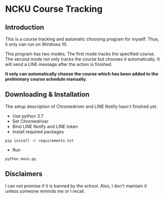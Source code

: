 # NCKU Course Tracking

## Introduction
This is a course tracking and automatic choosing program for myself.
Thus, it only can run on Windows 10.

This program has two modes.
The first mode tracks the specified course.
The second mode not only tracks the course but chooses it automatically.
It will send a LINE message after the action is finished.

**It only can automatically choose the course which has been added to the preliminary course schedule manually.**

## Downloading & Installation
The setup description of Chromedriver and LINE Notify hasn't finished yet.
- Use python 3.7
- Set Chromedriver
- Bind LINE Notify and LINE token
- Install required packages
```
pip install -r requirements.txt
```
- Run
```
python main.py
```
## Disclaimers
I can not promise if it is banned by the school.
Also, I don't maintain it unless someone reminds me or I recall.